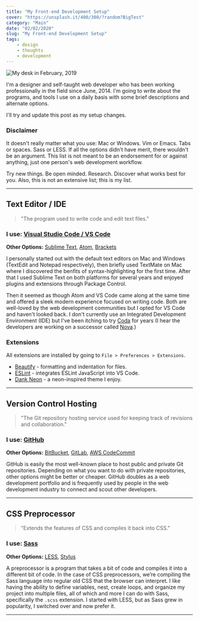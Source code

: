 ```yaml
---
title: "My Front-end Development Setup"
cover: "https://unsplash.it/400/300/?random?BigTest"
category: "Main"
date: "02/02/2020"
slug: "My Front-end Development Setup"
tags:
    - design
    - thoughts
    - development
---
```


<!--- NOTE: Today is 02/02/2020 - the first global palindrome day in 909 years --->

![My desk in February, 2019](/Desk-17-03-2020.jpg)


I'm a designer and self-taught web developer who has been working professionally in the field since June, 2014. I'm going to write about the programs, and tools I use on a daily basis with some brief descriptions and alternate options.

I'll try and update this post as my setup changes.

<div class="note">
    <h3>Disclaimer</h3>
    <p>
        It doesn't really matter what you use: Mac or Windows. Vim or Emacs. Tabs or spaces. Sass or LESS. If all the options didn't have merit, there wouldn't be an argument. This list is not meant to be an endorsement for or against anything, just one person's web development workflow.
    </p>
    <p>
        Try new things. Be open minded. Research. Discover what works best for you. Also, this is not an extensive list; this is my list.
    </p>
</div>

***

## Text Editor / IDE

> "The program used to write code and edit text files."

### **I use:** [Visual Studio Code / VS Code](http://code.visualstudio.com/)

**Other Options:** [Sublime Text](https://www.sublimetext.com/), [Atom](https://atom.io/), [Brackets](http://brackets.io/)

I personally started out with the default text editors on Mac and Windows (TextEdit and Notepad respectively), then briefly used TextMate on Mac where I discovered the benfits of syntax-highlighting for the first time. After that I used Sublime Text on both platforms for several years and enjoyed plugins and extensions through Package Control.

Then it seemed as though Atom and VS Code came along at the same time and offered a sleek modern experience focused on writing code. Both are well-loved by the web development communities but I opted for VS Code and haven't looked back. I don't currently use an Integrated Development Environment (IDE) but I've been itching to try [Coda](https://panic.com/coda/) for years (I hear the developers are working on a successor called [Nova](https://panic.com/nova/).)

### Extensions

All extensions are installed by going to `File > Preferences > Extensions`.

- [Beautify](https://github.com/brackets-beautify/brackets-beautify) - formatting and indentation for files.
- [ESLint](https://github.com/Microsoft/vscode-eslint) - integrates ESLint JavaScript into VS Code.
- [Dank Neon](https://github.com/DankNeon/vscode) - a neon-inspired theme I enjoy.

***

## Version Control Hosting

> "The Git repository hosting service used for keeping track of revisions and collaboration."

### **I use:** [GitHub](https://github.com/)

**Other Options:** [BitBucket](https://bitbucket.org), [GitLab](https://about.gitlab.com/), [AWS CodeCommit](https://aws.amazon.com/codecommit/)

GitHub is easily the most well-known place to host public and private Git repositories. Depending on what you want to do with private repositories, other options might be better or cheaper. GitHub doubles as a web development portfolio and is frequently used by people in the web development industry to connect and scout other developers.

***

## CSS Preprocessor

> "Extends the features of CSS and compiles it back into CSS."

### **I use:** [Sass](http://sass-lang.com/)

**Other Options:** [LESS](http://lesscss.org/), [Stylus](http://stylus-lang.com/)

A preprocessor is a program that takes a bit of code and compiles it into a different bit of code. In the case of CSS preprocessors, we’re compiling the Sass language into regular old CSS that the browser can interpret. I like having the ability to define variables, nest, create loops, and organize my project into multiple files, all of which and more I can do with Sass, specifically the `.scss` extension. I started with LESS, but as Sass grew in popularity, I switched over and now prefer it.

---

